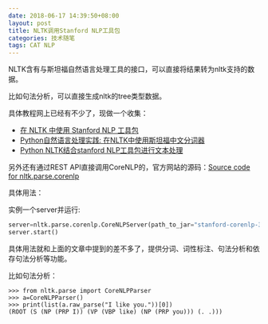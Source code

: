 ```yaml
---
date: 2018-06-17 14:39:50+08:00
layout: post
title: NLTK调用Stanford NLP工具包
categories: 技术随笔
tags: CAT NLP
---
```



NLTK含有与斯坦福自然语言处理工具的接口，可以直接将结果转为nltk支持的数据。

比如句法分析，可以直接生成nltk的tree类型数据。

具体教程网上已经有不少了，现做一个收集：

* [在 NLTK 中使用 Stanford NLP 工具包](http://www.zmonster.me/2016/06/08/use-stanford-nlp-package-in-nltk.html#orgheadline13)
* [Python自然语言处理实践: 在NLTK中使用斯坦福中文分词器](http://www.52nlp.cn/python%e8%87%aa%e7%84%b6%e8%af%ad%e8%a8%80%e5%a4%84%e7%90%86%e5%ae%9e%e8%b7%b5-%e5%9c%a8nltk%e4%b8%ad%e4%bd%bf%e7%94%a8%e6%96%af%e5%9d%a6%e7%a6%8f%e4%b8%ad%e6%96%87%e5%88%86%e8%af%8d%e5%99%a8)
* [Python NLTK结合stanford NLP工具包进行文本处理](https://www.cnblogs.com/baiboy/p/nltk1.html)


另外还有通过REST API直接调用CoreNLP的，官方网站的源码：[Source code for nltk.parse.corenlp](http://www.nltk.org/_modules/nltk/parse/corenlp.html)

具体用法：

实例一个server并运行:

```python
server=nltk.parse.corenlp.CoreNLPServer(path_to_jar="stanford-corenlp-3.7.0.jar", path_to_models_jar="stanford-corenlp-3.7.0-models.jar")
server.start()
```

具体用法就和上面的文章中提到的差不多了，提供分词、词性标注、句法分析和依存句法分析等功能。

比如句法分析：

```
>>> from nltk.parse import CoreNLPParser
>>> a=CoreNLPParser()
>>> print(list(a.raw_parse("I like you."))[0])
(ROOT (S (NP (PRP I)) (VP (VBP like) (NP (PRP you))) (. .)))
```
